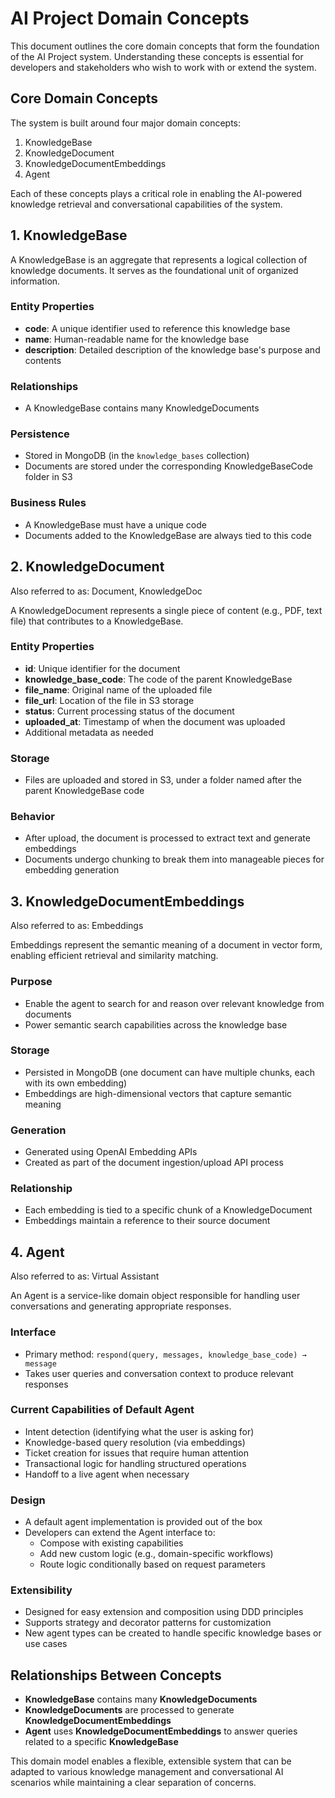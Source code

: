 # AI Project Domain Concepts

This document outlines the core domain concepts that form the foundation of the AI Project system. Understanding these concepts is essential for developers and stakeholders who wish to work with or extend the system.

## Core Domain Concepts

The system is built around four major domain concepts:

1. KnowledgeBase
2. KnowledgeDocument
3. KnowledgeDocumentEmbeddings
4. Agent

Each of these concepts plays a critical role in enabling the AI-powered knowledge retrieval and conversational capabilities of the system.

## 1. KnowledgeBase

A KnowledgeBase is an aggregate that represents a logical collection of knowledge documents. It serves as the foundational unit of organized information.

### Entity Properties

- **code**: A unique identifier used to reference this knowledge base
- **name**: Human-readable name for the knowledge base
- **description**: Detailed description of the knowledge base's purpose and contents

### Relationships

- A KnowledgeBase contains many KnowledgeDocuments

### Persistence

- Stored in MongoDB (in the `knowledge_bases` collection)
- Documents are stored under the corresponding KnowledgeBaseCode folder in S3

### Business Rules

- A KnowledgeBase must have a unique code
- Documents added to the KnowledgeBase are always tied to this code

## 2. KnowledgeDocument

Also referred to as: Document, KnowledgeDoc

A KnowledgeDocument represents a single piece of content (e.g., PDF, text file) that contributes to a KnowledgeBase.

### Entity Properties

- **id**: Unique identifier for the document
- **knowledge_base_code**: The code of the parent KnowledgeBase
- **file_name**: Original name of the uploaded file
- **file_url**: Location of the file in S3 storage
- **status**: Current processing status of the document
- **uploaded_at**: Timestamp of when the document was uploaded
- Additional metadata as needed

### Storage

- Files are uploaded and stored in S3, under a folder named after the parent KnowledgeBase code

### Behavior

- After upload, the document is processed to extract text and generate embeddings
- Documents undergo chunking to break them into manageable pieces for embedding generation

## 3. KnowledgeDocumentEmbeddings

Also referred to as: Embeddings

Embeddings represent the semantic meaning of a document in vector form, enabling efficient retrieval and similarity matching.

### Purpose

- Enable the agent to search for and reason over relevant knowledge from documents
- Power semantic search capabilities across the knowledge base

### Storage

- Persisted in MongoDB (one document can have multiple chunks, each with its own embedding)
- Embeddings are high-dimensional vectors that capture semantic meaning

### Generation

- Generated using OpenAI Embedding APIs
- Created as part of the document ingestion/upload API process

### Relationship

- Each embedding is tied to a specific chunk of a KnowledgeDocument
- Embeddings maintain a reference to their source document

## 4. Agent

Also referred to as: Virtual Assistant

An Agent is a service-like domain object responsible for handling user conversations and generating appropriate responses.

### Interface

- Primary method: `respond(query, messages, knowledge_base_code) → message`
- Takes user queries and conversation context to produce relevant responses

### Current Capabilities of Default Agent

- Intent detection (identifying what the user is asking for)
- Knowledge-based query resolution (via embeddings)
- Ticket creation for issues that require human attention
- Transactional logic for handling structured operations
- Handoff to a live agent when necessary

### Design

- A default agent implementation is provided out of the box
- Developers can extend the Agent interface to:
  - Compose with existing capabilities
  - Add new custom logic (e.g., domain-specific workflows)
  - Route logic conditionally based on request parameters

### Extensibility

- Designed for easy extension and composition using DDD principles
- Supports strategy and decorator patterns for customization
- New agent types can be created to handle specific knowledge bases or use cases

## Relationships Between Concepts

- **KnowledgeBase** contains many **KnowledgeDocuments**
- **KnowledgeDocuments** are processed to generate **KnowledgeDocumentEmbeddings**
- **Agent** uses **KnowledgeDocumentEmbeddings** to answer queries related to a specific **KnowledgeBase**

This domain model enables a flexible, extensible system that can be adapted to various knowledge management and conversational AI scenarios while maintaining a clear separation of concerns.
